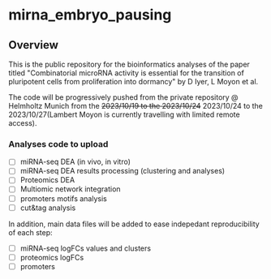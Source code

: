 # mirna_embryo_pausing

## Overview

This is the public repository for the bioinformatics analyses of the paper titled
"Combinatorial microRNA activity is essential for the transition of pluripotent cells from
proliferation into dormancy" by D Iyer, L Moyon et al.

The code will be progressively pushed from the private repository @ Helmholtz Munich from the ~~2023/10/19 to the 2023/10/24~~ 2023/10/24 to the 2023/10/27(Lambert Moyon is currently travelling with limited remote access).

### Analyses code to upload

- [ ] miRNA-seq DEA (in vivo, in vitro)
- [ ] miRNA-seq DEA results processing (clustering and analyses)
- [ ] Proteomics DEA
- [ ] Multiomic network integration
- [ ] promoters motifs analysis
- [ ] cut&tag analysis

In addition, main data files will be added to ease indepedant reproducibility of each step:

- [ ] miRNA-seq logFCs values and clusters
- [ ] proteomics logFCs
- [ ] promoters
